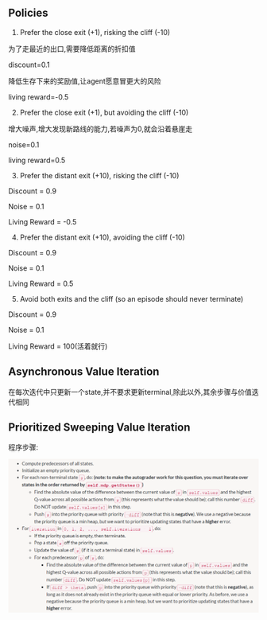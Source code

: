## Policies

1.  Prefer the close exit (+1), risking the cliff (-10)

   为了走最近的出口,需要降低距离的折扣值

   discount=0.1

   降低生存下来的奖励值,让agent愿意冒更大的风险

   living reward=-0.5

2.  Prefer the close exit (+1), but avoiding the cliff (-10)

   增大噪声,增大发现新路线的能力,若噪声为0,就会沿着悬崖走

   noise=0.1

   living reward=0.5

3.  Prefer the distant exit (+10), risking the cliff (-10)

   Discount = 0.9

   Noise = 0.1

   Living Reward = -0.5

4.  Prefer the distant exit (+10), avoiding the cliff (-10)

   Discount = 0.9

   Noise = 0.1

   Living Reward = 0.5

5.  Avoid both exits and the cliff (so an episode should never terminate)

   Discount = 0.9

   Noise = 0.1

   Living Reward = 100(活着就行)

## Asynchronous Value Iteration

在每次迭代中只更新一个state,并不要求更新terminal,除此以外,其余步骤与价值迭代相同



## Prioritized Sweeping Value Iteration

程序步骤:

![image-20201108094414830](image-20201108094414830.png)